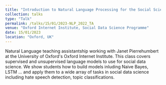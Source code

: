 ```yaml
---
title: "Introduction to Natural Language Processing for the Social Sciences"
collection: talks
type: "Talk"
permalink: /talks/15/01/2023-NLP_2022_TA
venue: "Oxford Internet Institute, Social Data Science Programme"
date: 15/01/2023
location: "Oxford, UK"
---
```


Natural Language teaching assistantship working with Janet Pierrehumbert at the University of Oxford&apos;s Oxford Internet Institute. This class covers supervised and unsupervised language models to use for social data science. We show students how to build models inluding Naive Bayes, LSTM ... and apply them to a wide array of tasks in social data science including hate speech detection, topic classifications. 
